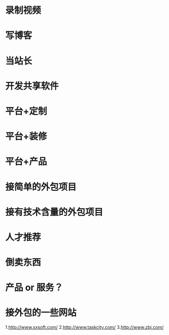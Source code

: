 # 录制视频
# 写博客
# 当站长
# 开发共享软件
# 平台+定制
# 平台+装修
# 平台+产品
# 接简单的外包项目
# 接有技术含量的外包项目
# 人才推荐
# 倒卖东西

# 产品 or 服务？

# 接外包的一些网站
1.http://www.sxsoft.com/
2.http://www.taskcity.com/
3.http://www.zbj.com/